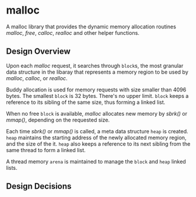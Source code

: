 # malloc

A malloc library that provides the dynamic memory allocation routines _malloc_, _free_, _calloc_, _realloc_ and other helper functions.

## Design Overview

Upon each _malloc_ request, it searches through `block`s, the most granular data structure in the libaray that represents a memory region to be used by _malloc_, _calloc_, or _realloc_.

Buddy allocation is used for memory requests with size smaller than 4096 bytes. The smallest `block`  is 32 bytes. There's no upper limit. `block` keeps a reference to its sibling of the same size, thus forming a linked list.

When no free `block` is available, _malloc_ allocates new memory by _sbrk()_ or _mmap()_, depending on the requested size.

Each time _sbrk()_ or _mmap()_ is called, a meta data structure `heap` is created. `heap` maintains the starting address of the newly allocated memory region, and the size of the it. `heap` also keeps a reference to its next sibling from the same thread to form a linked list.

A thread memory `arena` is maintained to manage the `block` and `heap` linked lists.

## Design Decisions

